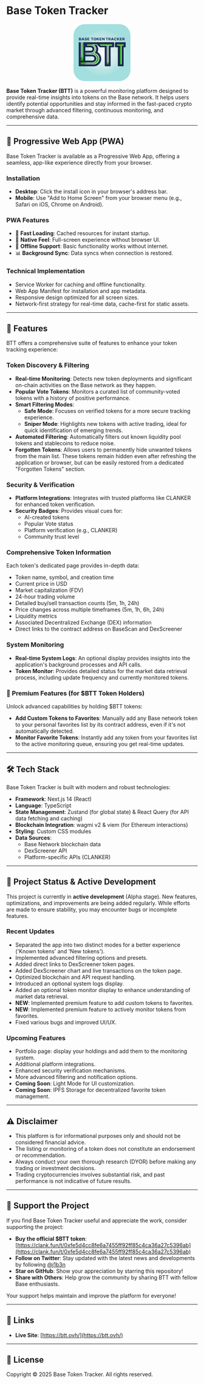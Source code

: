 # Base Token Tracker

<p align="center">
  <img src="https://raw.githubusercontent.com/j1b3n/btt/main/public/logo.png" alt="Base Token Tracker Logo" width="150"/>
</p>

**Base Token Tracker (BTT)** is a powerful monitoring platform designed to provide real-time insights into tokens on the Base network. It helps users identify potential opportunities and stay informed in the fast-paced crypto market through advanced filtering, continuous monitoring, and comprehensive data.

---

## 📱 Progressive Web App (PWA)

Base Token Tracker is available as a Progressive Web App, offering a seamless, app-like experience directly from your browser.

### Installation
- **Desktop**: Click the install icon in your browser's address bar.
- **Mobile**: Use "Add to Home Screen" from your browser menu (e.g., Safari on iOS, Chrome on Android).

### PWA Features
- 🚀 **Fast Loading**: Cached resources for instant startup.
- 📱 **Native Feel**: Full-screen experience without browser UI.
- 🔄 **Offline Support**: Basic functionality works without internet.
- 📊 **Background Sync**: Data syncs when connection is restored.

### Technical Implementation
- Service Worker for caching and offline functionality.
- Web App Manifest for installation and app metadata.
- Responsive design optimized for all screen sizes.
- Network-first strategy for real-time data, cache-first for static assets.

---

## 🌟 Features

BTT offers a comprehensive suite of features to enhance your token tracking experience:

### Token Discovery & Filtering
*   **Real-time Monitoring**: Detects new token deployments and significant on-chain activities on the Base network as they happen.
*   **Popular Vote Tokens**: Monitors a curated list of community-voted tokens with a history of positive performance.
*   **Smart Filtering Modes**:
    *   **Safe Mode**: Focuses on verified tokens for a more secure tracking experience.
    *   **Sniper Mode**: Highlights new tokens with active trading, ideal for quick identification of emerging trends.
*   **Automated Filtering**: Automatically filters out known liquidity pool tokens and stablecoins to reduce noise.
*   **Forgotten Tokens**: Allows users to permanently hide unwanted tokens from the main list. These tokens remain hidden even after refreshing the application or browser, but can be easily restored from a dedicated "Forgotten Tokens" section.

### Security & Verification
*   **Platform Integrations**: Integrates with trusted platforms like CLANKER for enhanced token verification.
*   **Security Badges**: Provides visual cues for:
    *   AI-created tokens
    *   Popular Vote status
    *   Platform verification (e.g., CLANKER)
    *   Community trust level

### Comprehensive Token Information
Each token's dedicated page provides in-depth data:
*   Token name, symbol, and creation time
*   Current price in USD
*   Market capitalization (FDV)
*   24-hour trading volume
*   Detailed buy/sell transaction counts (5m, 1h, 24h)
*   Price changes across multiple timeframes (5m, 1h, 6h, 24h)
*   Liquidity metrics
*   Associated Decentralized Exchange (DEX) information
*   Direct links to the contract address on BaseScan and DexScreener

### System Monitoring
*   **Real-time System Logs**: An optional display provides insights into the application's background processes and API calls.
*   **Token Monitor**: Provides detailed status for the market data retrieval process, including update frequency and currently monitored tokens.

### 💎 Premium Features (for $BTT Token Holders)
Unlock advanced capabilities by holding $BTT tokens:
*   **Add Custom Tokens to Favorites**: Manually add any Base network token to your personal favorites list by its contract address, even if it's not automatically detected.
*   **Monitor Favorite Tokens**: Instantly add any token from your favorites list to the active monitoring queue, ensuring you get real-time updates.

---

## 🛠️ Tech Stack

Base Token Tracker is built with modern and robust technologies:

*   **Framework**: Next.js 14 (React)
*   **Language**: TypeScript
*   **State Management**: Zustand (for global state) & React Query (for API data fetching and caching)
*   **Blockchain Integration**: wagmi v2 & viem (for Ethereum interactions)
*   **Styling**: Custom CSS modules
*   **Data Sources**:
    *   Base Network blockchain data
    *   DexScreener API
    *   Platform-specific APIs (CLANKER)

---

## 🚧 Project Status & Active Development

This project is currently in **active development** (Alpha stage). New features, optimizations, and improvements are being added regularly. While efforts are made to ensure stability, you may encounter bugs or incomplete features.

### Recent Updates
*   Separated the app into two distinct modes for a better experience ('Known tokens' and 'New tokens').
*   Implemented advanced filtering options and presets.
*   Added direct links to DexScreener token pages.
*   Added DexScreener chart and live transactions on the token page.
*   Optimized blockchain and API request handling.
*   Introduced an optional system logs display.
*   Added an optional token monitor display to enhance understanding of market data retrieval.
*   **NEW**: Implemented premium feature to add custom tokens to favorites.
*   **NEW**: Implemented premium feature to actively monitor tokens from favorites.
*   Fixed various bugs and improved UI/UX.

### Upcoming Features
*   Portfolio page: display your holdings and add them to the monitoring system.
*   Additional platform integrations.
*   Enhanced security verification mechanisms.
*   More advanced filtering and notification options.
*   **Coming Soon**: Light Mode for UI customization.
*   **Coming Soon**: IPFS Storage for decentralized favorite token management.

---

## ⚠️ Disclaimer

*   This platform is for informational purposes only and should not be considered financial advice.
*   The listing or monitoring of a token does not constitute an endorsement or recommendation.
*   Always conduct your own thorough research (DYOR) before making any trading or investment decisions.
*   Trading cryptocurrencies involves substantial risk, and past performance is not indicative of future results.

---

## 💖 Support the Project

If you find Base Token Tracker useful and appreciate the work, consider supporting the project:

*   **Buy the official $BTT token**: [https://clank.fun/t/0xfe5d4cc8fe6a7455ff92ff85c4ca36a27c5396ab](https://clank.fun/t/0xfe5d4cc8fe6a7455ff92ff85c4ca36a27c5396ab)
*   **Follow on Twitter**: Stay updated with the latest news and developments by following [@j1b3n](https://x.com/j1b3n)
*   **Star on GitHub**: Show your appreciation by starring this repository!
*   **Share with Others**: Help grow the community by sharing BTT with fellow Base enthusiasts.

Your support helps maintain and improve the platform for everyone!

---

## 🔗 Links

*   **Live Site**: [https://btt.ovh/](https://btt.ovh/)

---

## 📄 License

Copyright © 2025 Base Token Tracker. All rights reserved.
